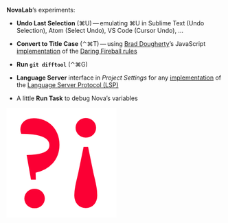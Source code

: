 **NovaLab**’s experiments:

- **Undo Last Selection** (⌘U)&#8239;—&#8239;emulating ⌘U in Sublime Text (Undo Selection), Atom (Select Undo), VS Code (Cursor Undo), …

- **Convert to Title Case** (⌃⌘T)&#8239;—&#8239;using [Brad Dougherty](https://brad.is)’s JavaScript [implementation](https://github.com/bdougherty/better-title-case) of the [Daring Fireball rules](https://daringfireball.net/2008/05/title_case)

- **Run `git difftool`** (⌃⌘G)

- **Language Server** interface in *Project Settings* for any [implementation](https://microsoft.github.io/language-server-protocol/implementors/servers/) of the [Language Server Protocol (LSP)](https://microsoft.github.io/language-server-protocol/)

- A little **Run Task** to debug Nova’s variables

![?¡](https://github.com/mava/NovaLab/raw/main/NovaLab.novaextension/extension.png)
